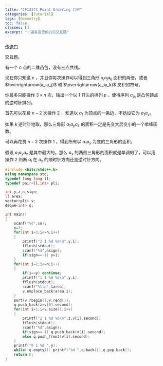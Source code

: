 ```yaml
---
title: "CF1254C Point Ordering 几何"
categories: [Tutorial]
tags: [Geometry]
toc: false
classes: []
excerpt: "一道有意思的几何交互题"
---
```


[传送门](http://codeforces.com/contest/1254/problem/C)

交互题。

有一个 $n$ 点的二维凸包，没有三点共线。

现在你只知道 $n$ ，并且你每次操作可以得到三角形 $a_ia_ja_k$ 面积的两倍，或者 $\overrightarrow{a_ia_j}$ 和 $\overrightarrow{a_ia_k}$ 叉积的符号。

你最多只能操作 $3\times n$ 次，输出一个以 $1$ 开头的排列 $p$ ，使得序列 $a_{p_i}$ 是凸包顶点的逆时针排列。

首先可以花费 $n-2$ 次操作 $2$ ，知道以 $a_1$ 为顶点的一条边，不妨设它为 $a_1a_y$。

如果 $k$ 逆时针地取，那么三角形 $a_1a_ya_k$ 的面积一定是先变大后变小的一个单峰函数。

可以再花费 $n-2$ 次操作 $1$ ，得到所有以 $a_1a_y$ 为底的三角形的面积。

假设 $a_1a_ya_x$ 是其中最大的，那么 $a_x$ 的两侧三角形的面积就是单调的了，可以用操作 $2$ 判断 $a_i$ 在 $a_x$ 的顺时针方向还是逆时针方向。

```cpp
#include <bits/stdc++.h>
using namespace std;
typedef long long ll;
typedef pair<ll,int> pli;

int y,z,n,sign;
ll area;
vector<pli> v;
deque<int> q;

int main()
{
    scanf("%d",&n);
    y=2;
    for(int i=3;i<=n;i++)
    {
        printf("2 1 %d %d\n",y,i);
        fflush(stdout);
        scanf("%d",&sign);
        if(sign==-1) y=i;
    }
    for(int i=2;i<=n;i++)
    {
        if(i==y) continue;
        printf("1 1 %d %d\n",y,i);
        fflush(stdout);
        scanf("%lld",&area);
        v.emplace_back(area,i);
    }
    sort(v.rbegin(),v.rend());
    q.push_back(z=v[0].second);
    for(int i=1;i<v.size();i++)
    {
        printf("2 1 %d %d\n",z,v[i].second);
        fflush(stdout);
        scanf("%d",&sign);
        if(sign==-1) q.push_back(v[i].second);
        else q.push_front(v[i].second);
    }
    printf("0 1 %d ",y);
    while(!q.empty()) printf("%d ",q.back()),q.pop_back();
    return 0;
}
```